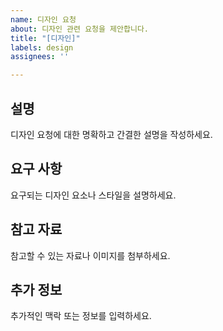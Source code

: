 ```yaml
---
name: 디자인 요청
about: 디자인 관련 요청을 제안합니다.
title: "[디자인]"
labels: design
assignees: ''

---
```


## 설명

디자인 요청에 대한 명확하고 간결한 설명을 작성하세요.

## 요구 사항

요구되는 디자인 요소나 스타일을 설명하세요.

## 참고 자료

참고할 수 있는 자료나 이미지를 첨부하세요.

## 추가 정보

추가적인 맥락 또는 정보를 입력하세요.
